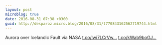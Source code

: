 ```yaml
---
layout: post
microblog: true
date: 2016-08-31 07:38 +0300
guid: http://desparoz.micro.blog/2016/08/31/t770843162562719744.html
---
```

Aurora over Icelandic Fault  via NASA [t.co/lwi7LCrVw...](https://t.co/lwi7LCrVwA) [t.co/kWab9boGJ...](https://t.co/kWab9boGJq)
